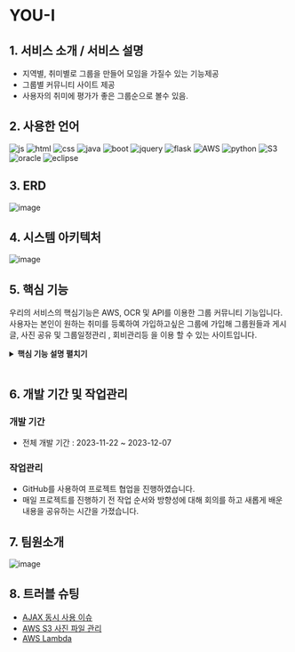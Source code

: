 
# YOU-I
## 1. 서비스 소개 / 서비스 설명
- 지역별, 취미별로 그룹을 만들어 모임을 가질수 있는 기능제공
- 그룹별 커뮤니티 사이트 제공
- 사용자의 취미에 평가가 좋은 그룹순으로 볼수 있음.
## 2. 사용한 언어
![js](https://img.shields.io/badge/JavaScript-F7DF1E?style=for-the-badge&logo=JavaScript&logoColor=white)
![html](https://img.shields.io/badge/HTML5-E34F26?style=for-the-badge&logo=html5&logoColor=white)
![css](https://img.shields.io/badge/CSS3-1572B6?style=for-the-badge&logo=css3&logoColor=white)
![java](https://img.shields.io/badge/Java-ED8B00?style=for-the-badge&logo=openjdk&logoColor=white)
![boot](https://img.shields.io/badge/Bootstrap-563D7C?style=for-the-badge&logo=bootstrap&logoColor=white)
![jquery](https://img.shields.io/badge/jQuery-0769AD?style=for-the-badge&logo=jquery&logoColor=white)
![flask](https://img.shields.io/badge/Flask-000000?style=for-the-badge&logo=flask&logoColor=white)
![AWS](https://img.shields.io/badge/Amazon_AWS-232F3E?style=for-the-badge&logo=amazon-aws&logoColor=white)
![python](https://img.shields.io/badge/Python-3776AB?style=for-the-badge&logo=python&logoColor=white)
![S3](https://img.shields.io/badge/Amazon_AWS-FF9900?style=for-the-badge&logo=amazonaws&logoColor=white)
![oracle](https://img.shields.io/badge/Oracle-F80000?style=for-the-badge&logo=Oracle&logoColor=white)
![eclipse](https://img.shields.io/badge/Eclipse-2C2255?style=for-the-badge&logo=eclipse&logoColor=white)
## 3. ERD
  ![image](https://github.com/2023-SMHRD-IS-CLOUD-1/YOU-I/assets/149571615/67627a8b-1866-401c-856b-8e1dc11a57a4)
## 4. 시스템 아키텍처
  ![image](https://github.com/2023-SMHRD-IS-CLOUD-1/YOU-I/assets/149571615/e05baff8-0474-4fdc-a38a-d33f3ce7d68f)
## 5. 핵심 기능
우리의 서비스의 핵심기능은 AWS, OCR 및 API를 이용한 그룹 커뮤니티 기능입니다.
사용자는 본인이 원하는 취미를 등록하여 가입하고싶은 그룹에 가입해 그룹원들과
게시글, 사진 공유 및 그룹일정관리 , 회비관리등 을 이용 할 수 있는 사이트입니다.

<details>
<summary><b>핵심 기능 설명 펼치기</b></summary>
<div markdown="1">

### 5.1. 전체 흐름도
![image](https://github.com/chanhyuckkim/copy/assets/149571615/0eb8ff0b-0cdf-46ee-8761-cc1886f75038)


### 5.2. 메인페이지 핵심기능

- **본인 취미에 맞는 그룹 노출** :pushpin: [코드 확인](https://github.com/2023-SMHRD-IS-CLOUD-1/YOU-I/blob/85cf700df6aed74bfe6b06e964702aaf8430bd45/YOU%26I/src/main/webapp/assets/js/mainpgjs/mainrank.js#L3)
- ![image](https://github.com/chanhyuckkim/copy/assets/149571615/59ca12fd-10c1-4fa4-aa7c-fb3757f01928)

  - 본인이 선택한 취미에 맞는 그룹이 사용자들의 좋아요 갯수가 많은 그룹부터 차례대로 노출됩니다.
  - 취미에 맞는 프로필사진을 AWS에서 불러옵니다.
### 5.3.  커뮤니티 사이트 핵심기능

- **글/사진 등록** :pushpin: [코드 확인](https://github.com/2023-SMHRD-IS-CLOUD-1/YOU-I/blob/85cf700df6aed74bfe6b06e964702aaf8430bd45/YOU%26I/src/main/webapp/WEB-INF/community.html#L472)
  ![image](https://github.com/chanhyuckkim/copy/assets/149571615/2f4963a6-c3c2-4436-a1c3-3c0c035a3fc4)


  - 그룹별로 커뮤니티사이트에서 게시글과 사진을 등록할 수 있습니다.
    
- **그룹 일정** :pushpin: [코드 확인](https://github.com/2023-SMHRD-IS-CLOUD-1/YOU-I/blob/85cf700df6aed74bfe6b06e964702aaf8430bd45/YOU%26I/src/main/webapp/assets/js/calendar.js#L5C1-L5C1)
![image](https://github.com/chanhyuckkim/copy/assets/149571615/406e065b-f434-474d-b3bf-bbb6e9fb4776)

  - 그룹별로 일정을 등록할수 있습니다.
  - 풀캘린더 API를 이용하여 일정관리를 할 수 있습니다.
- **장소 검색** :pushpin: [코드 확인](https://github.com/2023-SMHRD-IS-CLOUD-1/YOU-I/blob/85cf700df6aed74bfe6b06e964702aaf8430bd45/YOU%26I/src/main/webapp/assets/js/map.js#L6)
![image](https://github.com/chanhyuckkim/copy/assets/149571615/19ff317e-7750-4b5c-8f06-4766adfbb504)

- 키워드로 장소를 검색하여 가게 정보를 쉽게 찾아볼 수 있습니다.
- **회비 관리** :pushpin: [코드 확인](https://github.com/2023-SMHRD-IS-CLOUD-1/YOU-I/blob/85cf700df6aed74bfe6b06e964702aaf8430bd45/YOU%26I/src/main/webapp/assets/js/feecalendar/feecalendar.js#L3)
![image](https://github.com/chanhyuckkim/copy/assets/149571615/edcd95d1-e644-426b-9772-a9cbe88d83fd)

- 사용한 회비를 입력하여 관리할 수 있습니다.
- OCR기반으로 영수증의 텍스트를 읽어 회비관리를 할 수 있습니다.
  ![image](https://github.com/chanhyuckkim/copy/assets/149571615/f7aeb4f7-d41c-4ece-91fd-720ede2fccba)
- **그룹회원조회** :pushpin: [코드 확인](https://github.com/2023-SMHRD-IS-CLOUD-1/YOU-I/blob/85cf700df6aed74bfe6b06e964702aaf8430bd45/YOU%26I/src/main/webapp/WEB-INF/clubmember.html#L163C1-L163C1)
![image](https://github.com/chanhyuckkim/copy/assets/149571615/df02c5b4-6516-4715-90d8-bfd9c2d38ab8)

- 본인이 속한 그룹의 회원들의 정보를 열람할 수 있습니다.
- 회원가입할때 저장한 사진파일을 AWS를 통해 불러옵니다.
</div>
</details>

</br>


## 6. 개발 기간 및 작업관리

### 개발 기간
* 전체 개발 기간 : 2023-11-22 ~ 2023-12-07

### 작업관리
* GitHub를 사용하여 프로젝트 협업을 진행하였습니다.
* 매일 프로젝트를 진행하기 전 작업 순서와 방향성에 대해 회의를 하고 새롭게 배운 내용을 공유하는 시간을 가졌습니다.


## 7. 팀원소개
![image](https://github.com/2023-SMHRD-IS-CLOUD-1/YOU-I/assets/149571615/6fa8e414-7abb-4f01-9bb9-1490ce0549a7)





## 8. 트러블 슈팅
* [AJAX 동시 사용 이슈](https://github.com/2023-SMHRD-IS-CLOUD-1/YOU-I/wiki/%ED%8A%B8%EB%9F%AC%EB%B8%94%EC%8A%88%ED%8C%852_AJAX_%EB%8F%99%EC%8B%9C_%EC%82%AC%EC%9A%A9%EC%9D%B4%EC%8A%88#ajax-%EB%8F%99%EC%8B%9C-%EC%82%AC%EC%9A%A9%EC%9D%B4%EC%8A%88)
* [AWS S3 사진 파일 관리](https://github.com/2023-SMHRD-IS-CLOUD-1/YOU-I/wiki/%ED%8A%B8%EB%9F%AC%EB%B8%94%EC%8A%88%ED%8C%853_AWS_S3_%EC%82%AC%EC%A7%84%EA%B4%80%EB%A6%AC_%EB%AC%B8%EC%A0%9C)
* [AWS Lambda](https://github.com/2023-SMHRD-IS-CLOUD-1/YOU-I/wiki/%ED%8A%B8%EB%9F%AC%EB%B8%94%EC%8A%88%ED%8C%854_%EC%9B%90%EB%B3%B8%ED%8C%8C%EC%9D%BC,_%EB%A6%AC%EC%82%AC%EC%9D%B4%EC%A7%95_%ED%8C%8C%EC%9D%BC_%EB%8F%99%EC%8B%9C_%EC%97%85%EB%A1%9C%EB%93%9C%EB%AC%B8%EC%A0%9C)



